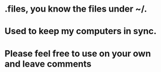 # .files, you know the files under ~/.
# Used to keep my computers in sync. 
# Please feel free to use on your own and leave comments

